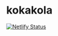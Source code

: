 # kokakola

[![Netlify Status](https://api.netlify.com/api/v1/badges/8605c4d4-400f-4139-b691-8442eb647ded/deploy-status)](https://app.netlify.com/sites/kokakola/deploys)
